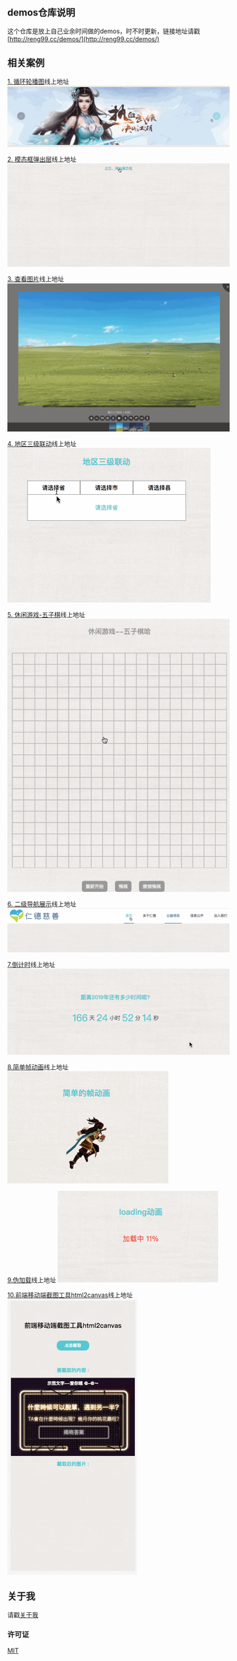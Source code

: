 ## demos仓库说明

这个仓库是放上自己业余时间做的demos，时不时更新，链接地址请戳 [http://reng99.cc/demos/](http://reng99.cc/demos/)  

## 相关案例

[1. 循环轮播图](http://reng99.cc/demos/src/carousel/)线上地址
![carousel_demo.gif](./images/carousel_demo.gif)

[2. 模态框弹出层](http://reng99.cc/demos/src/modal/)线上地址
![modal_demo.gif](./images/modal_demo.gif)

[3. 查看图片](http://reng99.cc/demos/src/scaleImg/)线上地址
![scaleImg_demo.gif](./images/scaleImg_demo.gif)

[4. 地区三级联动](http://reng99.cc/demos/src/area/)线上地址
![area_demo.gif](./images/area_demo.gif)

[5. 休闲游戏-五子棋](http://reng99.cc/demos/src/gobang/)线上地址
![gobang_demo.gif](./images/gobang_demo.gif)

[6. 二级导航展示](http://reng99.cc/demos/src/secondNav/)线上地址
![secondNav_demo.gif](./images/secondNav_demo.gif)

[7.倒计时](http://reng99.cc/demos/src/countdown/)线上地址
![countdown_demo.gif](./images/countdown_demo.gif)

[8.简单帧动画](http://reng99.cc/demos/src/frameAnimation/)线上地址
![simple_frame_animation_demo.gif](./images/simple_frame_animation_demo.gif)

[9.伪加载](http://reng99.cc/demos/src/loading/)线上地址
![loading_demo.gif](./images/loading_demo.gif)

[10.前端移动端截图工具html2canvas](http://reng99.cc/demos/src/html2canvas/)线上地址
![html2canvas_demo.gif](./images/html2canvas_demo.gif)

## 关于我

请戳[关于我](http://reng99.cc/about/)

### 许可证

[MIT](https://opensource.org/licenses/MIT)
